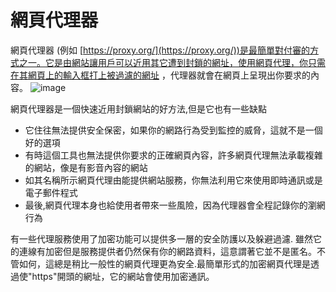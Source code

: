 [Title]: # (網頁代理)
[Order]: # (7)

# 網頁代理器

網頁代理器 (例如 [https://proxy.org/](https://proxy.org/))是最簡單對付審的方式之一。它是由網站讓用戶可以近用其它遭到封鎖的網址，使用網頁代理，你只需在其網頁上的輸入框打上被過濾的網址 ，代理器就會在網頁上呈現出你要求的內容。 
![image](internetb3.png)

網頁代理器是一個快速近用封鎖網站的好方法,但是它也有一些缺點
* 它住往無法提供安全保密，如果你的網路行為受到監控的威脅，這就不是一個好的選項
* 有時這個工具也無法提供你要求的正確網頁內容，許多網頁代理無法承載複雜的網站，像是有影音內容的網站
* 如其名稱所示網頁代理由能提供網站服務，你無法利用它來使用即時通訊或是電子郵件程式
* 最後,網頁代理本身也給使用者帶來一些風險，因為代理器會全程記錄你的瀏網行為

有一些代理服務使用了加密功能可以提供多一層的安全防護以及躲避過濾. 雖然它的連線有加密但是服務提供者仍然保有你的網路資料，這意謂著它並不是匿名。不管如何，這總是稍比一般性的網頁代理更為安全.最簡單形式的加密網頁代理是透過使"https"開頭的網址，它的網站會使用加密通訊。